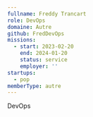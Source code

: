 ```yaml
---
fullname: Freddy Trancart
role: DevOps
domaine: Autre
github: FredDevOps
missions:
  - start: 2023-02-20
    end: 2024-01-20
    status: service
    employer: ''
startups:
  - pop
memberType: autre
---
```


DevOps

